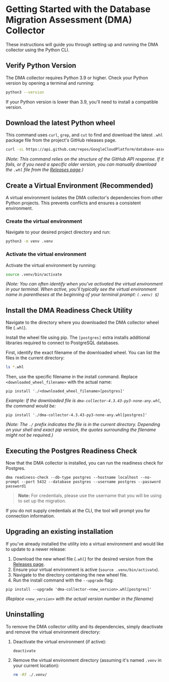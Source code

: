 # Getting Started with the Database Migration Assessment (DMA) Collector

These instructions will guide you through setting up and running the DMA collector using the Python CLI.

## Verify Python Version

The DMA collector requires Python 3.9 or higher. Check your Python version by opening a terminal and running:

```bash
python3 --version
```

If your Python version is lower than 3.9, you'll need to install a compatible version.

## Download the latest Python wheel

This command uses `curl`, `grep`, and `cut` to find and download the latest `.whl` package file from the project's GitHub releases page.

```bash
curl -sL https://api.github.com/repos/GoogleCloudPlatform/database-assessment/releases/latest | grep '"browser_download_url":' | grep '\.whl"' | cut -d '"' -f 4 | xargs curl -LO
```

*(Note: This command relies on the structure of the GitHub API response. If it fails, or if you need a specific older version, you can manually download the `.whl` file from the [Releases page](https://github.com/GoogleCloudPlatform/database-assessment/releases).)*

## Create a Virtual Environment (Recommended)

A virtual environment isolates the DMA collector's dependencies from other Python projects. This prevents conflicts and ensures a consistent environment.

### Create the virtual environment

Navigate to your desired project directory and run:

```bash
python3 -m venv .venv
```

### Activate the virtual environment

Activate the virtual environment by running:

```bash
source .venv/bin/activate
```

*(Note: You can often identify when you’ve activated the virtual environment in your terminal. When active, you'll typically see the virtual environment name in parentheses at the beginning of your terminal prompt: `(.venv) $`)*

## Install the DMA Readiness Check Utility

Navigate to the directory where you downloaded the DMA collector wheel file (`.whl`).

Install the wheel file using pip. The `[postgres]` extra installs additional libraries required to connect to PostgreSQL databases.

First, identify the exact filename of the downloaded wheel. You can list the files in the current directory:

```bash
ls *.whl
```

Then, use the specific filename in the install command. Replace `<downloaded_wheel_filename>` with the actual name:

```shell
pip install './<downloaded_wheel_filename>[postgres]'
```

*Example: If the downloaded file is `dma-collector-4.3.43-py3-none-any.whl`, the command would be:*

```shell
pip install './dma-collector-4.3.43-py3-none-any.whl[postgres]'
```

*(Note: The `./` prefix indicates the file is in the current directory. Depending on your shell and exact pip version, the quotes surrounding the filename might not be required.)*

## Executing the Postgres Readiness Check

Now that the DMA collector is installed, you can run the readiness check for Postgres.

```shell
dma readiness-check --db-type postgres --hostname localhost --no-prompt --port 5432 --database postgres --username postgres --password password1
```

> **Note:** For credentials, please use the username that you will be using to set up the migration.

If you do not supply credentials at the CLI, the tool will prompt you for connection information.

## Upgrading an existing installation

If you’ve already installed the utility into a virtual environment and would like to update to a newer release:

1. Download the new wheel file (`.whl`) for the desired version from the [Releases page](https://github.com/GoogleCloudPlatform/database-assessment/releases).
2. Ensure your virtual environment is active (`source .venv/bin/activate`).
3. Navigate to the directory containing the new wheel file.
4. Run the install command with the `--upgrade` flag:

```shell
pip install --upgrade 'dma-collector-<new_version>.whl[postgres]'
```

*(Replace `<new_version>` with the actual version number in the filename)*

## Uninstalling

To remove the DMA collector utility and its dependencies, simply deactivate and remove the virtual environment directory:

1. Deactivate the virtual environment (if active):

    ```bash
    deactivate
    ```

2. Remove the virtual environment directory (assuming it's named `.venv` in your current location):

    ```bash
    rm -Rf ./.venv/
    ```
